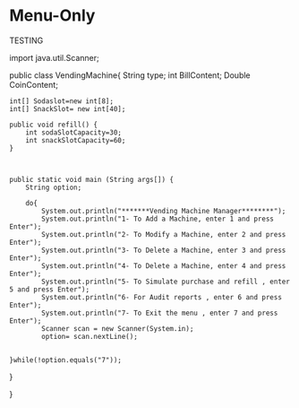 # Menu-Only
TESTING

import java.util.Scanner;


public class VendingMachine{
	String type;
	int BillContent;
	Double CoinContent;
	
	int[] Sodaslot=new int[8];
	int[] SnackSlot= new int[40];
	
	public void refill() {
	    int sodaSlotCapacity=30;
		int snackSlotCapacity=60;
	}
	
	
	
	public static void main (String args[]) {
		String option;

		do{
			System.out.println("*******Vending Machine Manager********");
			System.out.println("1- To Add a Machine, enter 1 and press Enter");
			System.out.println("2- To Modify a Machine, enter 2 and press Enter");
			System.out.println("3- To Delete a Machine, enter 3 and press Enter");
			System.out.println("4- To Delete a Machine, enter 4 and press Enter");
		    System.out.println("5- To Simulate purchase and refill , enter 5 and press Enter");
		    System.out.println("6- For Audit reports , enter 6 and press Enter");
		    System.out.println("7- To Exit the menu , enter 7 and press Enter");
		    Scanner scan = new Scanner(System.in);
		    option= scan.nextLine();
		
		
	}while(!option.equals("7"));
	
  }
	
}
